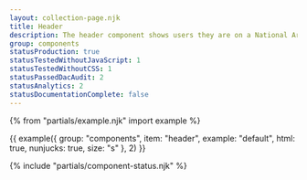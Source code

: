```yaml
---
layout: collection-page.njk
title: Header
description: The header component shows users they are on a National Archives service and provides navigation links.
group: components
statusProduction: true
statusTestedWithoutJavaScript: 1
statusTestedWithoutCSS: 1
statusPassedDacAudit: 2
statusAnalytics: 2
statusDocumentationComplete: false
---
```


{% from "partials/example.njk" import example %}

{{ example({ group: "components", item: "header", example: "default", html: true, nunjucks: true, size: "s" }, 2) }}

{% include "partials/component-status.njk" %}
